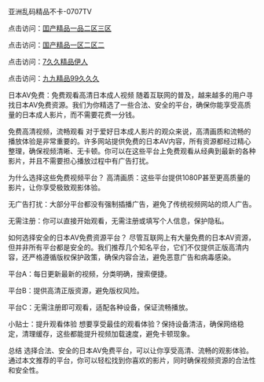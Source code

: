 亚洲乱码精品不卡-0707TV

点击访问：<a href="https://bsdf-5f5.pages.dev/">囯产精品一品二区三区</a>

点击访问：<a href="https://rtj-3zo.pages.dev/">国产精品一区二区二</a>

点击访问：<a href="https://bered.pages.dev/">7久久精品伊人</a>

点击访问：<a href="https://fdhf-454.pages.dev/">九九精品99久久久</a>


日本AV免费：免费观看高清日本成人视频
随着互联网的普及，越来越多的用户寻找日本AV免费资源。我们为你精选了一些合法、安全的平台，确保你能享受高质量的日本成人影片，而不需要花费一分钱。

免费高清视频，流畅观看
对于爱好日本成人影片的观众来说，高清画质和流畅的播放体验是非常重要的。许多网站提供免费的日本AV内容，所有资源都经过精心整理，确保视频清晰、无卡顿。你可以在这些平台上免费观看从经典到最新的各种影片，并且不需要担心播放过程中有广告打扰。

为什么选择这些免费视频平台？
高清画质：这些平台提供1080P甚至更高质量的影片，让你享受极致观影体验。

无广告打扰：大部分平台都没有强制插播广告，避免了传统视频网站的烦人广告。

无需注册：你可以直接开始观看，无需注册或填写个人信息，保护隐私。

如何选择安全的日本AV免费资源平台？
尽管互联网上有大量免费的日本AV资源，但并非所有平台都是安全的。我们推荐几个知名平台，它们不仅提供正版高清内容，还严格遵循版权保护政策，确保内容合法，避免恶意广告和病毒感染。

平台A：每日更新最新的视频，分类明确，搜索便捷。

平台B：提供高清正版资源，避免版权风险。

平台C：无需注册即可观看，适配各种设备，保证流畅播放。

小贴士：提升观看体验
想要享受最佳的观看体验？保持设备清洁，确保网络稳定，清理缓存，这些都能提升视频加载速度，避免卡顿现象。

总结
选择合法、安全的日本AV免费平台，可以让你享受高清、流畅的观影体验。通过本文推荐的平台，你可以轻松找到你喜欢的影片，同时确保视频资源的合法性和安全性。




<span style="display:none;">[Canonical link]( https://github.com/va20250707/12343 ）</span>
